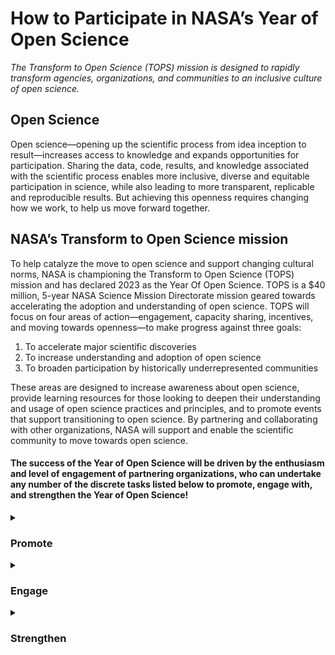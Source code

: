 <h1>How to Participate in NASA’s Year of Open Science</h1>
<i>The Transform to Open Science (TOPS) mission is designed to rapidly transform agencies, organizations, and communities to an inclusive culture of open science.</i>

<h2>Open Science</h2>
Open science—opening up the scientific process from idea inception to result—increases access to knowledge and expands opportunities for participation. Sharing the data, code, results, and knowledge associated with the scientific process enables more inclusive, diverse and equitable participation in science, while also leading to more transparent, replicable and reproducible results. But achieving this openness requires changing how we work, to help us move forward together.

<h2>NASA’s Transform to Open Science mission</h2>
To help catalyze the move to open science and support changing cultural norms, NASA is championing the Transform to Open Science (TOPS) mission and has declared 2023 as the Year Of Open Science. TOPS  is a $40 million, 5-year NASA Science Mission Directorate mission geared towards accelerating the adoption and understanding of open science. TOPS will focus on four areas of action—engagement, capacity sharing, incentives, and moving towards openness—to make progress against three goals:
<ol>
    <li> To accelerate major scientific discoveries
    <li> To increase understanding and adoption of open science
    <li> To broaden participation by historically underrepresented communities
</ol>
These areas are designed to increase awareness about open science, provide learning resources for those looking to deepen their understanding and usage of open science practices and principles, and to promote events that support transitioning to open science. By partnering and collaborating with other organizations, NASA will support and enable the scientific community to move towards open science. 

<h4> The success of the Year of Open Science will be driven by the enthusiasm and level of engagement of partnering organizations, who can undertake any number of the discrete tasks listed below to promote, engage with, and strengthen the Year of Open Science! </h4>

 <details>
  <summary><h3>Promote</h3></summary>
    <b>For You:</b> Are you just beginning your open science journey? Perhaps you have only just begun to post your code or data online, share your pre-prints, or share your null hypothesis as part of your grant application? Or perhaps you are exploring science communication on a personal blog, or are taking a critical look at the diversity in your lab or research group and actively imagining how to make it more inclusive. All of these behaviors exemplify open science and we would like for you to join us in the Year of Open Science! If you are excited to learn and encourage others to learn about open science as part of the Year of Open Science, then we invite you to explore how to <a href="https://github.com/nasa/Transform-to-Open-Science/blob/main/Year_of_Open_Science_Cookbook/Promote_year_of_open_science.md">Promote the Year of Open Science</a>!<br>
    <br>
    <b>For Your Organization:</b> Is your organization interested in adopting open science principles and practices, but unsure of how to begin? The Year of Open Science promotion activities could help you reflect together on how to equip the people at your organization with practical knowledge in open science, as well as introduce them to a wider community of open science practitioners. Join us as we <a href="https://github.com/nasa/Transform-to-Open-Science/blob/main/Year_of_Open_Science_Cookbook/Promote_year_of_open_science.md">Promote the Year of Open Science</a>!<br>
 </details>
  
   <details>
  <summary><h3>Engage</h3></summary>
    <b>For You:</b> Are you familiar with open science practices and excited to learn more, and bring others on the journey with you? Perhaps you have attended hackathons and open science workshops in the past, assist others with metadata or the documentation of their code, or get excited when you see funding opportunities that involve data-sharing. You are already fully engaged in the open science community and we invite you to join us, and <a href="https://github.com/nasa/Transform-to-Open-Science/blob/main/Year_of_Open_Science_Cookbook/Engage_year_of_open_science.md">Engage with the Year of Open Science</a>!<br>
    <br>
    <b>For Your Organization:</b> Has your organization begun to adopt open science principles and practices? Perhaps your organization encourages pre-prints, requires the sharing of research code online, or maintains an archive for all organizational data. The Year of Open Science engagement activities will deepen the interest of those in your organization in practicing open science, perhaps highlighting new ways of being involved, as an organization, in spreading open science practices throughout your scientific fields. Join us as we <a href="https://github.com/nasa/Transform-to-Open-Science/blob/main/Year_of_Open_Science_Cookbook/Engage_year_of_open_science.md">Engage with the Year of Open Science</a>!<br>
  </details>
  
   <details>
  <summary><h3>Strengthen</h3></summary>
    <b>For You:</b> You are an active and involved member of the open science community. You get excited when funders require that research be conducted openly, and find small ways of teaching others about open science whenever you speak to others about your research. We need you to strengthen the Year of Open Science by becoming an advocate for open science in your community and beyond. Join us in transforming towards open science and <a href="https://github.com/nasa/Transform-to-Open-Science/blob/main/Year_of_Open_Science_Cookbook/Strengthen_year_of_open_science.md">Strengthen the Year of Open Science</a>.<br>
    <br>
    <b>For Your Organization:</b> Your organization is ready to devote people, funds, and other resources to adopting open science throughout the organization. Your leaders are committed to becoming known as an open science organization, and excited to facilitate open science research through its policy and actions. Your organization is ready to help <a href="https://github.com/nasa/Transform-to-Open-Science/blob/main/Year_of_Open_Science_Cookbook/Strengthen_year_of_open_science.md">Strengthen the Year of Open Science</a>!<br>
    <br>
    <b>Conferences:</b> Does your organization host a conference? Navigate straight to our <a href="https://github.com/nasa/Transform-to-Open-Science/blob/main/Year_of_Open_Science_Cookbook/conferences_for_the_year_of_open_science.md">Year of Open Science Conferences</a> cookbook to learn more about how TOPS wishes to work with you.
  </details>


